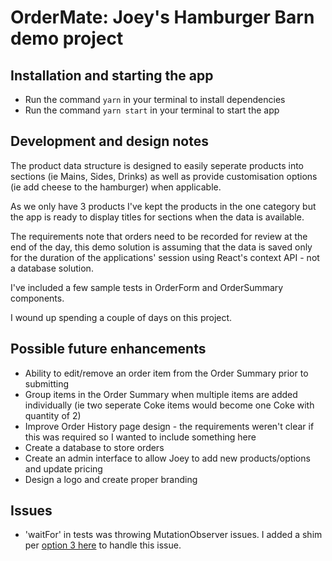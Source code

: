 # OrderMate: Joey's Hamburger Barn demo project

## Installation and starting the app

-   Run the command `yarn` in your terminal to install dependencies
-   Run the command `yarn start` in your terminal to start the app

## Development and design notes

The product data structure is designed to easily seperate products into sections (ie Mains, Sides, Drinks) as well as provide customisation options (ie add cheese to the hamburger) when applicable.

As we only have 3 products I've kept the products in the one category but the app is ready to display titles for sections when the data is available.

The requirements note that orders need to be recorded for review at the end of the day, this demo solution is assuming that the data is saved only for the duration of the applications' session using React's context API - not a database solution.

I've included a few sample tests in OrderForm and OrderSummary components.

I wound up spending a couple of days on this project.

## Possible future enhancements
-   Ability to edit/remove an order item from the Order Summary prior to submitting
-   Group items in the Order Summary when multiple items are added individually (ie two seperate Coke items would become one Coke with quantity of 2)
-   Improve Order History page design - the requirements weren't clear if this was required so I wanted to include something here
-   Create a database to store orders
-   Create an admin interface to allow Joey to add new products/options and update pricing
-   Design a logo and create proper branding

## Issues
- 'waitFor' in tests was throwing MutationObserver issues. I added a shim per [option 3 here](https://github.com/testing-library/dom-testing-library/releases/tag/v7.0.0) to handle this issue.